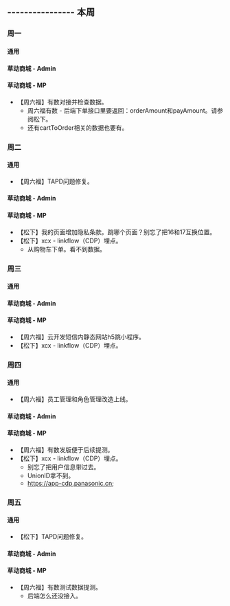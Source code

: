 ## ---------------- 本周

### 周一
#### 通用
#### 草动商城 - Admin
#### 草动商城 - MP
* 【周六福】有数对接并检查数据。
  - 周六福有数 - 后端下单接口里要返回：orderAmount和payAmount。请参阅松下。
  - 还有cartToOrder相关的数据也要有。

### 周二
#### 通用
* 【周六福】TAPD问题修复。
#### 草动商城 - Admin
#### 草动商城 - MP
* 【松下】我的页面增加隐私条款。跳哪个页面？别忘了把16和17互换位置。
* 【松下】xcx - linkflow（CDP）埋点。
  - 从购物车下单。看不到数据。

### 周三
#### 通用
#### 草动商城 - Admin
#### 草动商城 - MP
* 【周六福】云开发短信内静态网站h5跳小程序。
* 【松下】xcx - linkflow（CDP）埋点。

### 周四
#### 通用
* 【周六福】员工管理和角色管理改造上线。
#### 草动商城 - Admin
#### 草动商城 - MP
* 【周六福】有数发版便于后续提测。
* 【松下】xcx - linkflow（CDP）埋点。
  - 别忘了把用户信息带过去。
  - UnionID拿不到。
  - https://app-cdp.panasonic.cn;

### 周五
#### 通用
* 【松下】TAPD问题修复。
#### 草动商城 - Admin
#### 草动商城 - MP
* 【周六福】有数测试数据提测。
  - 后端怎么还没接入。

